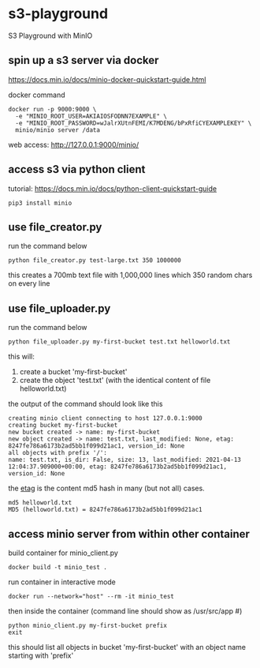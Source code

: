 # s3-playground
S3 Playground with MinIO

## spin up a s3 server via docker

https://docs.min.io/docs/minio-docker-quickstart-guide.html

docker command

```
docker run -p 9000:9000 \
  -e "MINIO_ROOT_USER=AKIAIOSFODNN7EXAMPLE" \
  -e "MINIO_ROOT_PASSWORD=wJalrXUtnFEMI/K7MDENG/bPxRfiCYEXAMPLEKEY" \
  minio/minio server /data
```

web access: http://127.0.0.1:9000/minio/

## access s3 via python client

tutorial: https://docs.min.io/docs/python-client-quickstart-guide

`pip3 install minio`

## use file_creator.py

run the command below

```
python file_creator.py test-large.txt 350 1000000
```

this creates a 700mb text file with 1,000,000 lines which 350 random chars on every line

## use file_uploader.py

run the command below

```
python file_uploader.py my-first-bucket test.txt helloworld.txt
```

this will:
1. create a bucket 'my-first-bucket'
2. create the object 'test.txt' (with the identical content of file helloworld.txt)

the output of the command should look like this

```
creating minio client connecting to host 127.0.0.1:9000
creating bucket my-first-bucket
new bucket created -> name: my-first-bucket
new object created -> name: test.txt, last_modified: None, etag: 8247fe786a6173b2ad5bb1f099d21ac1, version_id: None
all objects with prefix '/':
name: test.txt, is_dir: False, size: 13, last_modified: 2021-04-13 12:04:37.909000+00:00, etag: 8247fe786a6173b2ad5bb1f099d21ac1, version_id: None
```

the [etag](https://docs.aws.amazon.com/AmazonS3/latest/API/API_Object.html) is the content md5 hash in many (but not all) cases.

```
md5 helloworld.txt
MD5 (helloworld.txt) = 8247fe786a6173b2ad5bb1f099d21ac1
```

## access minio server from within other container

build container for minio_client.py

```
docker build -t minio_test .
```

run container in interactive mode

```
docker run --network="host" --rm -it minio_test
```

then inside the container (command line should show as /usr/src/app #)

```
python minio_client.py my-first-bucket prefix
exit
```

this should list all objects in bucket 'my-first-bucket' with an object name starting with 'prefix'